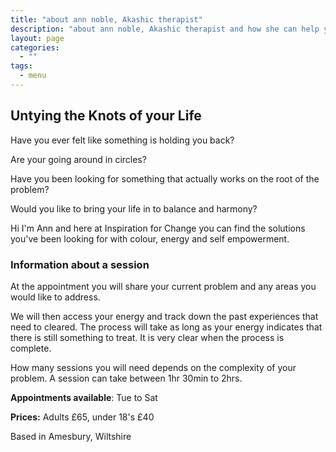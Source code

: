 ```yaml
---
title: "about ann noble, Akashic therapist"
description: "about ann noble, Akashic therapist and how she can help you to free yourself,"
layout: page
categories:
  - ""
tags:
  - menu
---
```


## Untying the Knots of your Life

Have you ever felt like something is holding you back?

Are your going around in circles?

Have you been looking for something that actually works on the root of the problem?

Would you like to bring your life in to balance and harmony?

Hi I&#39;m Ann and here at Inspiration for Change you can find the solutions you&#39;ve been looking for with colour, energy and self empowerment.

### Information about a session

At the appointment you will share your current problem and any areas you would like to address.

We will then access your energy and track down the past experiences that need to cleared. The process will take as long as your energy indicates that there is still something to treat. It is very clear when the process is complete.

How many sessions you will need depends on the complexity of your problem. A session can take between 1hr 30min to 2hrs.

**Appointments available**: Tue to Sat

**Prices:** Adults &pound;65, under 18&#39;s &pound;40

Based in Amesbury, Wiltshire